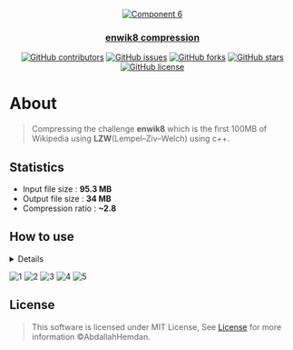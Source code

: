 <div align="center">
<a href="https://github.com/AbdallahHemdan/enwik8-compression" rel="noopener">
  
  ![Component 6](https://user-images.githubusercontent.com/40190772/83081917-28dd3600-a082-11ea-9a2a-74cb3ccb5f28.png)


</div>

<h3 align="center">enwik8 compression</h3>

<div align="center">

[![GitHub contributors](https://img.shields.io/github/contributors/AbdallahHemdan/enwik8-compression)](https://github.com/AbdallahHemdan/enwik8-compression/contributors)
[![GitHub issues](https://img.shields.io/github/issues/AbdallahHemdan/enwik8-compression)](https://github.com/AbdallahHemdan/enwik8-compression/issues)
[![GitHub forks](https://img.shields.io/github/forks/AbdallahHemdan/enwik8-compression)](https://github.com/AbdallahHemdan/enwik8-compression/network)
[![GitHub stars](https://img.shields.io/github/stars/AbdallahHemdan/enwik8-compression)](https://github.com/AbdallahHemdan/enwik8-compression/stargazers)
[![GitHub license](https://img.shields.io/github/license/AbdallahHemdan/enwik8-compression)](https://github.com/AbdallahHemdan/enwik8-compression/blob/master/LICENSE)

</div>

# About
> Compressing the challenge **enwik8** which is the first 100MB of Wikipedia using **LZW**(Lempel–Ziv–Welch) using c++.

## Statistics
- Input file size : **95.3 MB**
- Output file size : **34 MB**
- Compression ratio : **~2.8**

## How to use

<details>

1. **Clone the repository**

```sh
$ git clone https://github.com/AbdallahHemdan/enwik8-compression.git
```

2. **Open the solution and run the following commands as arguments**
    
    <details>
    
    1. **Encoding and decoding** 
      ```sh
      $ encode|decode file_path
      ```
      ```sh
      $ encode|decode ./enwik8.txt
      ```
      
    2. **Encoding only**
      ```sh
      $ encode file_path
      ```
      ```sh
      $ encode ./enwik8.txt
      ```
      
    3. **Decoding only**
      ```sh
      $ decode
      ```
    </details>  
    
</details>

![1](https://user-images.githubusercontent.com/40190772/83083413-5e841e00-a086-11ea-9405-4a93294e6cba.png)
![2](https://user-images.githubusercontent.com/40190772/83083418-5fb54b00-a086-11ea-96ef-b93a998c524c.png)
![3](https://user-images.githubusercontent.com/40190772/83083421-604de180-a086-11ea-9b5b-b16d330dd7bd.png)
![4](https://user-images.githubusercontent.com/40190772/83083424-617f0e80-a086-11ea-9a63-94b80e078752.png)
![5](https://user-images.githubusercontent.com/40190772/83083608-da7e6600-a086-11ea-8568-1a06315b98fd.png)


## License
> This software is licensed under MIT License, See [License](https://github.com/AbdallahHemdan/enwik8-compression/blob/master/LICENSE) for more information ©AbdallahHemdan.
